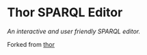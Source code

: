 # Thor SPARQL Editor

_An interactive and user friendly SPARQL editor._

Forked from [thor](https://github.com/Abbe98/thor)

